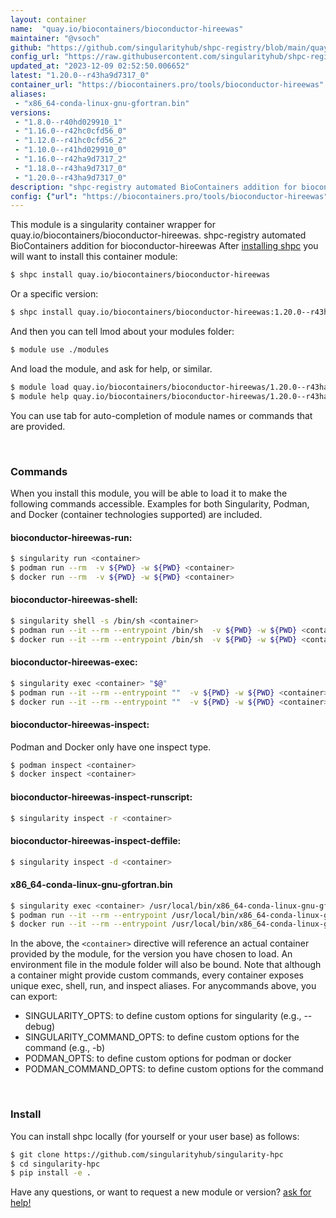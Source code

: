 ```yaml
---
layout: container
name:  "quay.io/biocontainers/bioconductor-hireewas"
maintainer: "@vsoch"
github: "https://github.com/singularityhub/shpc-registry/blob/main/quay.io/biocontainers/bioconductor-hireewas/container.yaml"
config_url: "https://raw.githubusercontent.com/singularityhub/shpc-registry/main/quay.io/biocontainers/bioconductor-hireewas/container.yaml"
updated_at: "2023-12-09 02:52:50.006652"
latest: "1.20.0--r43ha9d7317_0"
container_url: "https://biocontainers.pro/tools/bioconductor-hireewas"
aliases:
 - "x86_64-conda-linux-gnu-gfortran.bin"
versions:
 - "1.8.0--r40hd029910_1"
 - "1.16.0--r42hc0cfd56_0"
 - "1.12.0--r41hc0cfd56_2"
 - "1.10.0--r41hd029910_0"
 - "1.16.0--r42ha9d7317_2"
 - "1.18.0--r43ha9d7317_0"
 - "1.20.0--r43ha9d7317_0"
description: "shpc-registry automated BioContainers addition for bioconductor-hireewas"
config: {"url": "https://biocontainers.pro/tools/bioconductor-hireewas", "maintainer": "@vsoch", "description": "shpc-registry automated BioContainers addition for bioconductor-hireewas", "latest": {"1.20.0--r43ha9d7317_0": "sha256:00f04431491a3bdeb9b7e3fcf643408207051b485ddb0fd24b121215123cb5c5"}, "tags": {"1.8.0--r40hd029910_1": "sha256:829d658685d172fe57d70ca2eac430c1553e0b3cb6f57f75dc16cc0aaff9b017", "1.16.0--r42hc0cfd56_0": "sha256:424b926cf66a6f4fd6982fc00dc27bc03910d99162dda9e3c1d96a386e4439b2", "1.12.0--r41hc0cfd56_2": "sha256:136602e13761162e39ba060f0e7bf31569658752fe5b57b27f59115ce55710ce", "1.10.0--r41hd029910_0": "sha256:6736da342d7131f12cf1feb6af75efe127f68470527dba84d1a9dec6cebd0c07", "1.16.0--r42ha9d7317_2": "sha256:53c831cab02043ca68aabd342a28fb65bc4e65023f932d5019f47693e9ec334b", "1.18.0--r43ha9d7317_0": "sha256:5445d56fcb2a6e0dff0de68571d59c0c813c6810bc522d00d515d4c57cf122b8", "1.20.0--r43ha9d7317_0": "sha256:00f04431491a3bdeb9b7e3fcf643408207051b485ddb0fd24b121215123cb5c5"}, "docker": "quay.io/biocontainers/bioconductor-hireewas", "aliases": {"x86_64-conda-linux-gnu-gfortran.bin": "/usr/local/bin/x86_64-conda-linux-gnu-gfortran.bin"}}
---
```


This module is a singularity container wrapper for quay.io/biocontainers/bioconductor-hireewas.
shpc-registry automated BioContainers addition for bioconductor-hireewas
After [installing shpc](#install) you will want to install this container module:


```bash
$ shpc install quay.io/biocontainers/bioconductor-hireewas
```

Or a specific version:

```bash
$ shpc install quay.io/biocontainers/bioconductor-hireewas:1.20.0--r43ha9d7317_0
```

And then you can tell lmod about your modules folder:

```bash
$ module use ./modules
```

And load the module, and ask for help, or similar.

```bash
$ module load quay.io/biocontainers/bioconductor-hireewas/1.20.0--r43ha9d7317_0
$ module help quay.io/biocontainers/bioconductor-hireewas/1.20.0--r43ha9d7317_0
```

You can use tab for auto-completion of module names or commands that are provided.

<br>

### Commands

When you install this module, you will be able to load it to make the following commands accessible.
Examples for both Singularity, Podman, and Docker (container technologies supported) are included.

#### bioconductor-hireewas-run:

```bash
$ singularity run <container>
$ podman run --rm  -v ${PWD} -w ${PWD} <container>
$ docker run --rm  -v ${PWD} -w ${PWD} <container>
```

#### bioconductor-hireewas-shell:

```bash
$ singularity shell -s /bin/sh <container>
$ podman run --it --rm --entrypoint /bin/sh  -v ${PWD} -w ${PWD} <container>
$ docker run --it --rm --entrypoint /bin/sh  -v ${PWD} -w ${PWD} <container>
```

#### bioconductor-hireewas-exec:

```bash
$ singularity exec <container> "$@"
$ podman run --it --rm --entrypoint ""  -v ${PWD} -w ${PWD} <container> "$@"
$ docker run --it --rm --entrypoint ""  -v ${PWD} -w ${PWD} <container> "$@"
```

#### bioconductor-hireewas-inspect:

Podman and Docker only have one inspect type.

```bash
$ podman inspect <container>
$ docker inspect <container>
```

#### bioconductor-hireewas-inspect-runscript:

```bash
$ singularity inspect -r <container>
```

#### bioconductor-hireewas-inspect-deffile:

```bash
$ singularity inspect -d <container>
```


#### x86_64-conda-linux-gnu-gfortran.bin

```bash
$ singularity exec <container> /usr/local/bin/x86_64-conda-linux-gnu-gfortran.bin
$ podman run --it --rm --entrypoint /usr/local/bin/x86_64-conda-linux-gnu-gfortran.bin   -v ${PWD} -w ${PWD} <container> -c " $@"
$ docker run --it --rm --entrypoint /usr/local/bin/x86_64-conda-linux-gnu-gfortran.bin   -v ${PWD} -w ${PWD} <container> -c " $@"
```



In the above, the `<container>` directive will reference an actual container provided
by the module, for the version you have chosen to load. An environment file in the
module folder will also be bound. Note that although a container
might provide custom commands, every container exposes unique exec, shell, run, and
inspect aliases. For anycommands above, you can export:

 - SINGULARITY_OPTS: to define custom options for singularity (e.g., --debug)
 - SINGULARITY_COMMAND_OPTS: to define custom options for the command (e.g., -b)
 - PODMAN_OPTS: to define custom options for podman or docker
 - PODMAN_COMMAND_OPTS: to define custom options for the command

<br>

### Install

You can install shpc locally (for yourself or your user base) as follows:

```bash
$ git clone https://github.com/singularityhub/singularity-hpc
$ cd singularity-hpc
$ pip install -e .
```

Have any questions, or want to request a new module or version? [ask for help!](https://github.com/singularityhub/singularity-hpc/issues)